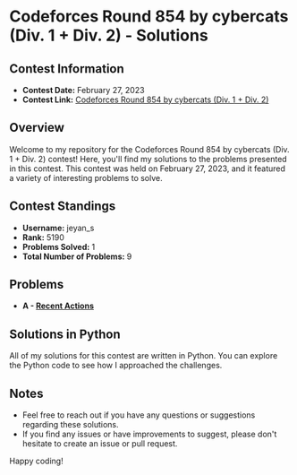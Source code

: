 # Codeforces Round 854 by cybercats (Div. 1 + Div. 2) - Solutions

## Contest Information

- **Contest Date:** February 27, 2023
- **Contest Link:** [Codeforces Round 854 by cybercats (Div. 1 + Div. 2)](https://codeforces.com/contest/1799)

## Overview

Welcome to my repository for the Codeforces Round 854 by cybercats (Div. 1 + Div. 2) contest! Here, you'll find my solutions to the problems presented in this contest. This contest was held on February 27, 2023, and it featured a variety of interesting problems to solve.

## Contest Standings

- **Username:** jeyan_s
- **Rank:** 5190
- **Problems Solved:** 1
- **Total Number of Problems:** 9

## Problems

- **A - [Recent Actions](https://codeforces.com/contest/1799/problem/A)**

## Solutions in Python

All of my solutions for this contest are written in Python. You can explore the Python code to see how I approached the challenges.

## Notes

- Feel free to reach out if you have any questions or suggestions regarding these solutions.
- If you find any issues or have improvements to suggest, please don't hesitate to create an issue or pull request.

Happy coding!
